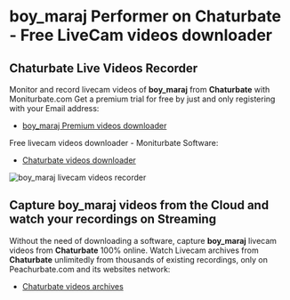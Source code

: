 # boy_maraj Performer on Chaturbate - Free LiveCam videos downloader

## Chaturbate Live Videos Recorder

Monitor and record livecam videos of **boy_maraj** from **Chaturbate** with Moniturbate.com
Get a premium trial for free by just and only registering with your Email address:
* [boy_maraj Premium videos downloader](https://moniturbate.com/request-demo-licence-key.html)

Free livecam videos downloader - Moniturbate Software:
* [Chaturbate videos downloader](https://moniturbate.com/moniturbate-download-software.html)

![boy_maraj livecam videos recorder](https://peachurnet.com/templates/moniturbate-software.png)


## Capture boy_maraj videos from the Cloud and watch your recordings on Streaming

Without the need of downloading a software, capture **boy_maraj** livecam videos from **Chaturbate** 100% online.
Watch Livecam archives from **Chaturbate** unlimitedly from thousands of existing recordings, only on Peachurbate.com and its websites network:
* [Chaturbate videos archives](https://peachurnet.com/)
